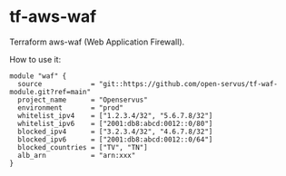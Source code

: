 # tf-aws-waf
Terraform aws-waf (Web Application Firewall).

How to use it:

```
module "waf" {
  source            = "git::https://github.com/open-servus/tf-waf-module.git?ref=main"
  project_name      = "Openservus"
  environment       = "prod"
  whitelist_ipv4    = ["1.2.3.4/32", "5.6.7.8/32"]
  whitelist_ipv6    = ["2001:db8:abcd:0012::0/80"]
  blocked_ipv4      = ["3.2.3.4/32", "4.6.7.8/32"]
  blocked_ipv6      = ["2001:db8:abcd:0012::0/64"]
  blocked_countries = ["TV", "TN"]
  alb_arn           = "arn:xxx"
}
```